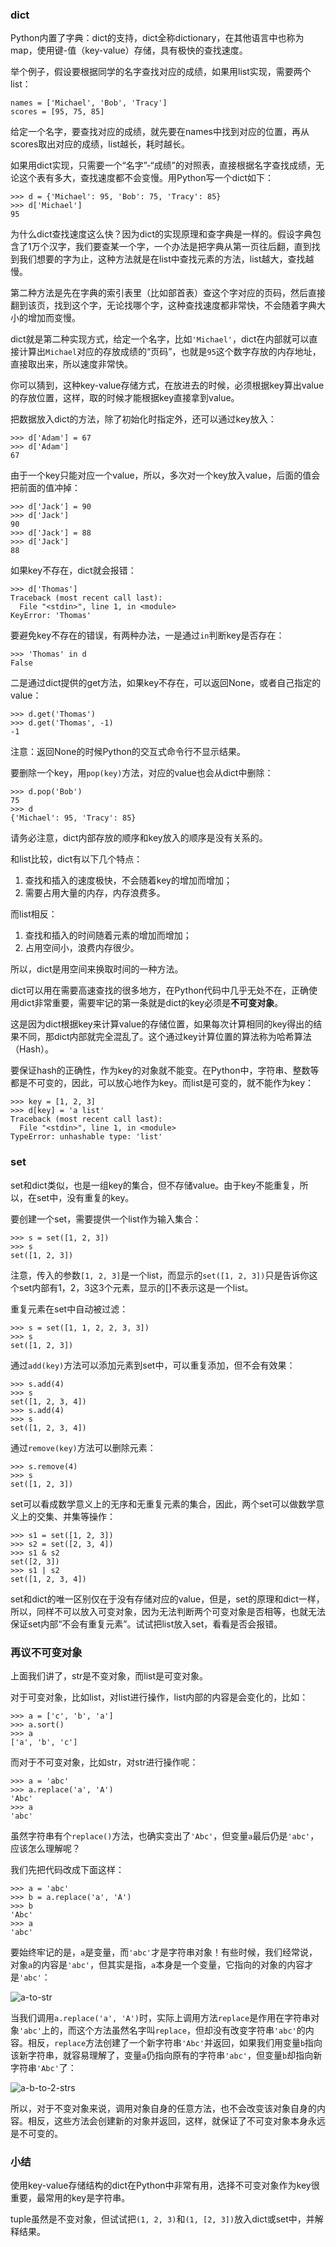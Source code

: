 ### dict

Python内置了字典：dict的支持，dict全称dictionary，在其他语言中也称为map，使用键-值（key-value）存储，具有极快的查找速度。

举个例子，假设要根据同学的名字查找对应的成绩，如果用list实现，需要两个list：

```
names = ['Michael', 'Bob', 'Tracy']
scores = [95, 75, 85]

```

给定一个名字，要查找对应的成绩，就先要在names中找到对应的位置，再从scores取出对应的成绩，list越长，耗时越长。

如果用dict实现，只需要一个“名字”-“成绩”的对照表，直接根据名字查找成绩，无论这个表有多大，查找速度都不会变慢。用Python写一个dict如下：

```
>>> d = {'Michael': 95, 'Bob': 75, 'Tracy': 85}
>>> d['Michael']
95

```

为什么dict查找速度这么快？因为dict的实现原理和查字典是一样的。假设字典包含了1万个汉字，我们要查某一个字，一个办法是把字典从第一页往后翻，直到找到我们想要的字为止，这种方法就是在list中查找元素的方法，list越大，查找越慢。

第二种方法是先在字典的索引表里（比如部首表）查这个字对应的页码，然后直接翻到该页，找到这个字，无论找哪个字，这种查找速度都非常快，不会随着字典大小的增加而变慢。

dict就是第二种实现方式，给定一个名字，比如`'Michael'`，dict在内部就可以直接计算出`Michael`对应的存放成绩的“页码”，也就是`95`这个数字存放的内存地址，直接取出来，所以速度非常快。

你可以猜到，这种key-value存储方式，在放进去的时候，必须根据key算出value的存放位置，这样，取的时候才能根据key直接拿到value。

把数据放入dict的方法，除了初始化时指定外，还可以通过key放入：

```
>>> d['Adam'] = 67
>>> d['Adam']
67

```

由于一个key只能对应一个value，所以，多次对一个key放入value，后面的值会把前面的值冲掉：

```
>>> d['Jack'] = 90
>>> d['Jack']
90
>>> d['Jack'] = 88
>>> d['Jack']
88

```

如果key不存在，dict就会报错：

```
>>> d['Thomas']
Traceback (most recent call last):
  File "<stdin>", line 1, in <module>
KeyError: 'Thomas'

```

要避免key不存在的错误，有两种办法，一是通过`in`判断key是否存在：

```
>>> 'Thomas' in d
False

```

二是通过dict提供的get方法，如果key不存在，可以返回None，或者自己指定的value：

```
>>> d.get('Thomas')
>>> d.get('Thomas', -1)
-1

```

注意：返回None的时候Python的交互式命令行不显示结果。

要删除一个key，用`pop(key)`方法，对应的value也会从dict中删除：

```
>>> d.pop('Bob')
75
>>> d
{'Michael': 95, 'Tracy': 85}

```

请务必注意，dict内部存放的顺序和key放入的顺序是没有关系的。

和list比较，dict有以下几个特点：

1. 查找和插入的速度极快，不会随着key的增加而增加；
2. 需要占用大量的内存，内存浪费多。

而list相反：

1. 查找和插入的时间随着元素的增加而增加；
2. 占用空间小，浪费内存很少。

所以，dict是用空间来换取时间的一种方法。

dict可以用在需要高速查找的很多地方，在Python代码中几乎无处不在，正确使用dict非常重要，需要牢记的第一条就是dict的key必须是**不可变对象**。

这是因为dict根据key来计算value的存储位置，如果每次计算相同的key得出的结果不同，那dict内部就完全混乱了。这个通过key计算位置的算法称为哈希算法（Hash）。

要保证hash的正确性，作为key的对象就不能变。在Python中，字符串、整数等都是不可变的，因此，可以放心地作为key。而list是可变的，就不能作为key：

```
>>> key = [1, 2, 3]
>>> d[key] = 'a list'
Traceback (most recent call last):
  File "<stdin>", line 1, in <module>
TypeError: unhashable type: 'list'

```

### set

set和dict类似，也是一组key的集合，但不存储value。由于key不能重复，所以，在set中，没有重复的key。

要创建一个set，需要提供一个list作为输入集合：

```
>>> s = set([1, 2, 3])
>>> s
set([1, 2, 3])

```

注意，传入的参数`[1, 2, 3]`是一个list，而显示的`set([1, 2, 3])`只是告诉你这个set内部有1，2，3这3个元素，显示的[]不表示这是一个list。

重复元素在set中自动被过滤：

```
>>> s = set([1, 1, 2, 2, 3, 3])
>>> s
set([1, 2, 3])

```

通过`add(key)`方法可以添加元素到set中，可以重复添加，但不会有效果：

```
>>> s.add(4)
>>> s
set([1, 2, 3, 4])
>>> s.add(4)
>>> s
set([1, 2, 3, 4])

```

通过`remove(key)`方法可以删除元素：

```
>>> s.remove(4)
>>> s
set([1, 2, 3])

```

set可以看成数学意义上的无序和无重复元素的集合，因此，两个set可以做数学意义上的交集、并集等操作：

```
>>> s1 = set([1, 2, 3])
>>> s2 = set([2, 3, 4])
>>> s1 & s2
set([2, 3])
>>> s1 | s2
set([1, 2, 3, 4])

```

set和dict的唯一区别仅在于没有存储对应的value，但是，set的原理和dict一样，所以，同样不可以放入可变对象，因为无法判断两个可变对象是否相等，也就无法保证set内部“不会有重复元素”。试试把list放入set，看看是否会报错。

### 再议不可变对象

上面我们讲了，str是不变对象，而list是可变对象。

对于可变对象，比如list，对list进行操作，list内部的内容是会变化的，比如：

```
>>> a = ['c', 'b', 'a']
>>> a.sort()
>>> a
['a', 'b', 'c']

```

而对于不可变对象，比如str，对str进行操作呢：

```
>>> a = 'abc'
>>> a.replace('a', 'A')
'Abc'
>>> a
'abc'

```

虽然字符串有个`replace()`方法，也确实变出了`'Abc'`，但变量`a`最后仍是`'abc'`，应该怎么理解呢？

我们先把代码改成下面这样：

```
>>> a = 'abc'
>>> b = a.replace('a', 'A')
>>> b
'Abc'
>>> a
'abc'

```

要始终牢记的是，`a`是变量，而`'abc'`才是字符串对象！有些时候，我们经常说，对象`a`的内容是`'abc'`，但其实是指，`a`本身是一个变量，它指向的对象的内容才是`'abc'`：

![a-to-str](http://www.liaoxuefeng.com/files/attachments/001389580505217f87b492b060b4b0ea60c8e5e70a1b53c000/0)

当我们调用`a.replace('a', 'A')`时，实际上调用方法`replace`是作用在字符串对象`'abc'`上的，而这个方法虽然名字叫`replace`，但却没有改变字符串`'abc'`的内容。相反，`replace`方法创建了一个新字符串`'Abc'`并返回，如果我们用变量`b`指向该新字符串，就容易理解了，变量`a`仍指向原有的字符串`'abc'`，但变量`b`却指向新字符串`'Abc'`了：

![a-b-to-2-strs](http://www.liaoxuefeng.com/files/attachments/001389580620829061e426d429640ddb1d17174a82a7244000/0)

所以，对于不变对象来说，调用对象自身的任意方法，也不会改变该对象自身的内容。相反，这些方法会创建新的对象并返回，这样，就保证了不可变对象本身永远是不可变的。

### 小结

使用key-value存储结构的dict在Python中非常有用，选择不可变对象作为key很重要，最常用的key是字符串。

tuple虽然是不变对象，但试试把`(1, 2, 3)`和`(1, [2, 3])`放入dict或set中，并解释结果。